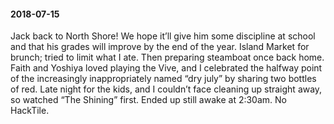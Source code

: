 #### 2018-07-15

Jack back to North Shore! We hope it’ll give him some discipline at school and that his grades will improve by the end of the year. Island Market for brunch; tried to limit what I ate. Then preparing steamboat once back home. Faith and Yoshiya loved playing the Vive, and I celebrated the halfway point of the increasingly inappropriately named “dry july” by sharing two bottles of red. Late night for the kids, and I couldn’t face cleaning up straight away, so watched “The Shining” first. Ended up still awake at 2:30am. No HackTile.